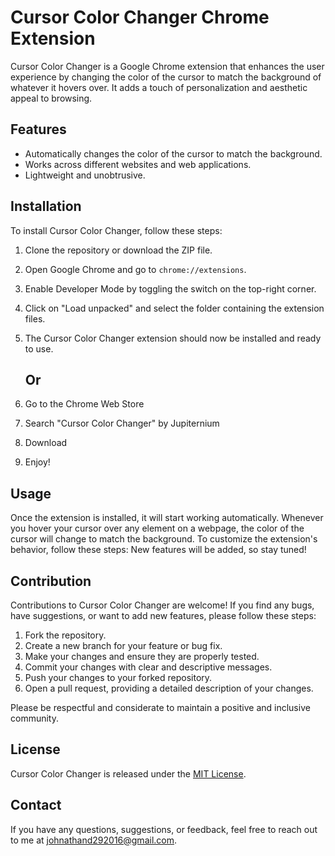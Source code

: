 # Cursor Color Changer Chrome Extension

Cursor Color Changer is a Google Chrome extension that enhances the user experience by changing the color of the cursor to match the background of whatever it hovers over. It adds a touch of personalization and aesthetic appeal to browsing.

## Features
- Automatically changes the color of the cursor to match the background.
- Works across different websites and web applications.
- Lightweight and unobtrusive.


## Installation
To install Cursor Color Changer, follow these steps:
1. Clone the repository or download the ZIP file.
2. Open Google Chrome and go to `chrome://extensions`.
3. Enable Developer Mode by toggling the switch on the top-right corner.
4. Click on "Load unpacked" and select the folder containing the extension files.
5. The Cursor Color Changer extension should now be installed and ready to use.

   ## Or
1. Go to the Chrome Web Store
2. Search "Cursor Color Changer" by Jupiternium
3. Download
4. Enjoy!

## Usage
Once the extension is installed, it will start working automatically. Whenever you hover your cursor over any element on a webpage, the color of the cursor will change to match the background. To customize the extension's behavior, follow these steps:
New features will be added, so stay tuned!

## Contribution
Contributions to Cursor Color Changer are welcome! If you find any bugs, have suggestions, or want to add new features, please follow these steps:
1. Fork the repository.
2. Create a new branch for your feature or bug fix.
3. Make your changes and ensure they are properly tested.
4. Commit your changes with clear and descriptive messages.
5. Push your changes to your forked repository.
6. Open a pull request, providing a detailed description of your changes.

Please be respectful and considerate to maintain a positive and inclusive community.

## License
Cursor Color Changer is released under the [MIT License](/LICENSE).


## Contact
If you have any questions, suggestions, or feedback, feel free to reach out to me at [johnathand292016@gmail.com](mailto:email@example.com). 
